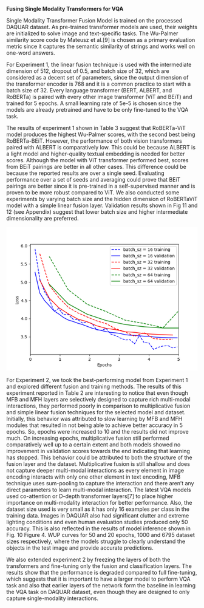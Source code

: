 **Fusing Single Modality Transformers for VQA**

Single Modality Transformer Fusion Model is trained on the processed DAQUAR dataset. As pre-trained transformer models are used, their weights are initialized to solve
image and text-specific tasks. The Wu-Palmer similarity score code by Mateusz et al.[9] is chosen as a primary evaluation metric since it captures the semantic similarity of
strings and works well on one-word answers.

For Experiment 1, the linear fusion technique is used with the intermediate dimension of 512, dropout of 0.5, and
batch size of 32, which are considered as a decent set of parameters, since the output dimension of the transformer encoder is 768 and it is a common practice to start with a batch
size of 32. Every language transformer (BERT, ALBERT, and RoBERTa) is paired with every other image transformer
(ViT and BEiT) and trained for 5 epochs. A small learning rate of 5e-5 is chosen since the models are already pretrained and have to be only fine-tuned to the VQA task.

The results of experiment 1 shown in Table 3 suggest that RoBERTa-ViT model produces the highest Wu-Palmer
scores, with the second best being RoBERTa-BEiT. However, the performance of both vision transformers paired
with ALBERT is comparatively low. This could be because ALBERT is a light model and higher-quality textual embedding is needed for better scores. Although the model with
ViT transformer performed best, scores from BEiT pairings are better in all other cases. This difference could be because the reported results are over a single seed. Evaluating performance over a set of seeds and averaging could
prove that BEiT pairings are better since it is pre-trained in a self-supervised manner and is proven to be more robust compared to ViT. We also conducted some experiments by
varying batch size and the hidden dimension of RoBERTaViT model with a simple linear fusion layer. Validation results shown in Fig 11 and 12 (see Appendix) suggest that
lower batch size and higher intermediate dimensionality are preferred.

![ ALT](https://github.com/Sindhura-b/VisualQuestionAnswering_TransformerFusion/blob/main/Colab%20Notebooks/learning_curve-batch%20size.png)

For Experiment 2, we took the best-performing model from Experiment 1 and explored different fusion and training methods. The results of this experiment reported in Table 2 are interesting to notice that even though MFB and MFH
layers are selectively designed to capture rich multi-modal interactions, they performed poorly in comparison to multiplicative fusion and simple linear fusion techniques for the
selected model and dataset. Initially, this behavior was attributed to slow learning by MFB and MFH modules that resulted in not being able to achieve better accuracy in 5
epochs. So, epochs were increased to 10 and the results did not improve much. On increasing epochs, multiplicative fusion still performed comparatively well up to a certain extent and both models showed no improvement in validation
scores towards the end indicating that learning has stopped. This behavior could be attributed to both the structure of the fusion layer and the dataset. Multiplicative fusion is still
shallow and does not capture deeper multi-modal interactions as every element in image encoding interacts with only one other element in text encoding, MFB technique uses
sum-pooling to capture the interaction and there aren’t any direct parameters to learn multi-modal interaction. The latest VQA models used co-attention or D-depth transformer
layers[7] to place higher importance on multi-modality interaction for better performance. Also, the dataset size used is very small as it has only 16 examples per class in the
training data. Images in DAQUAR also had significant clutter and extreme lighting conditions and even human evaluation studies produced only 50 accuracy. This is also reflected in the results of model inference shown in Fig. 10
Figure 4. WUP curves for 50 and 20 epochs, 1000 and 6795 dataset sizes respectively, where the models struggle to clearly understand the objects in the test image and provide accurate predictions.

We also extended experiment 2 by freezing the layers of both the transformers and fine-tuning only the fusion and classification layers. The results show that the performance is degraded compared to full fine-tuning, which
suggests that it is important to have a larger model to perform VQA task and also that earlier layers of the network form the baseline in learning the VQA task on DAQUAR
dataset, even though they are designed to only capture single-modality interactions.
